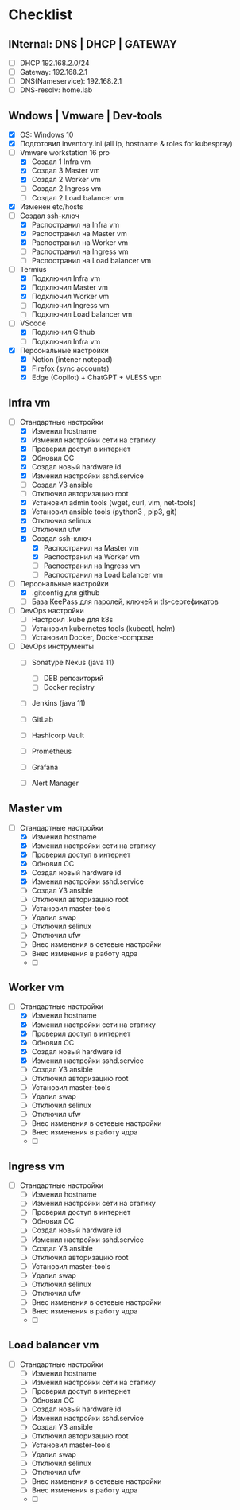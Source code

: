 # Checklist

## INternal: DNS | DHCP | GATEWAY
- [ ] DHCP 192.168.2.0/24
- [ ] Gateway: 192.168.2.1
- [ ] DNS(Nameservice): 192.168.2.1
- [ ] DNS-resolv: home.lab

## Wndows | Vmware | Dev-tools
- [x] OS: Windows 10
- [x] Подготовил inventory.ini (all ip, hostname & roles for kubespray)
- [ ] Vmware workstation 16 pro
  - [x] Создал 1 Infra vm
  - [x] Создал 3 Master vm
  - [x] Создал 2 Worker vm
  - [ ] Создал 2 Ingress vm
  - [ ] Создал 2 Load balancer vm
- [x] Изменен etc/hosts
- [ ] Создал ssh-ключ
  - [x] Распостранил на Infra vm
  - [x] Распостранил на Master vm
  - [x] Распостранил на Worker vm
  - [ ] Распостранил на Ingress vm
  - [ ] Распостранил на Load balancer vm
- [ ] Termius
  - [x] Подключил Infra vm
  - [x] Подключил Master vm
  - [x] Подключил Worker vm
  - [ ] Подключил Ingress vm
  - [ ] Подключил Load balancer vm
- [ ] VScode
  - [x] Подключил Github
  - [ ] Подключил Infra vm
- [x] Персональные настройки
  - [x] Notion (intener notepad)
  - [x] Firefox (sync accounts)
  - [x] Edge (Copilot) + ChatGPT + VLESS vpn

## Infra vm
- [ ] Стандартные настройки
  - [x] Изменил hostname
  - [x] Изменил настройки сети на статику
  - [x] Проверил доступ в интернет
  - [x] Обновил ОС
  - [x] Создал новый hardware id
  - [x] Изменил настройки sshd.service
  - [ ] Создал УЗ ansible
  - [ ] Отключил авторизацию root
  - [x] Установил admin tools (wget, curl, vim, net-tools)
  - [x] Установил ansible tools (python3 , pip3, git)
  - [x] Отключил selinux
  - [x] Отключил ufw
  - [x] Создал ssh-ключ
    - [x] Распостранил на Master vm
    - [x] Распостранил на Worker vm
    - [ ] Распостранил на Ingress vm
    - [ ] Распостранил на Load balancer vm
- [ ] Персональные настройки
  - [x] .gitconfig для github
  - [ ] База KeePass для паролей, ключей и tls-сертефикатов
- [ ] DevOps настройки
  - [ ] Настроил .kube для k8s
  - [ ] Установил kubernetes tools (kubectl, helm)
  - [ ] Установил Docker, Docker-compose
- [ ] DevOps инструменты
  - [ ] Sonatype Nexus (java 11)
    - [ ] DEB репозиторий
    - [ ] Docker registry
  - [ ] Jenkins (java 11)
  - [ ] GitLab
  - [ ] Hashicorp Vault
  - [ ] Prometheus
  - [ ] Grafana
  - [ ] Alert Manager
  

## Master vm
- [ ] Стандартные настройки
  - [x] Изменил hostname
  - [x] Изменил настройки сети на статику
  - [x] Проверил доступ в интернет
  - [x] Обновил ОС
  - [x] Создал новый hardware id
  - [x] Изменил настройки sshd.service
  - [ ] Создал УЗ ansible
  - [ ] Отключил авторизацию root
  - [ ] Установил master-tools
  - [ ] Удалил swap
  - [ ] Отключил selinux
  - [ ] Отключил ufw
  - [ ] Внес изменения в сетевые настройки
  - [ ] Внес изменения в работу ядра
  - [ ] 

## Worker vm
- [ ] Стандартные настройки
  - [x] Изменил hostname
  - [x] Изменил настройки сети на статику
  - [x] Проверил доступ в интернет
  - [x] Обновил ОС
  - [x] Создал новый hardware id
  - [x] Изменил настройки sshd.service
  - [ ] Создал УЗ ansible
  - [ ] Отключил авторизацию root
  - [ ] Установил master-tools
  - [ ] Удалил swap
  - [ ] Отключил selinux
  - [ ] Отключил ufw
  - [ ] Внес изменения в сетевые настройки
  - [ ] Внес изменения в работу ядра
  - [ ] 

## Ingress vm
- [ ] Стандартные настройки
  - [ ] Изменил hostname
  - [ ] Изменил настройки сети на статику
  - [ ] Проверил доступ в интернет
  - [ ] Обновил ОС
  - [ ] Создал новый hardware id
  - [ ] Изменил настройки sshd.service
  - [ ] Создал УЗ ansible
  - [ ] Отключил авторизацию root
  - [ ] Установил master-tools
  - [ ] Удалил swap
  - [ ] Отключил selinux
  - [ ] Отключил ufw
  - [ ] Внес изменения в сетевые настройки
  - [ ] Внес изменения в работу ядра
  - [ ] 

## Load balancer vm
- [ ] Стандартные настройки
  - [ ] Изменил hostname
  - [ ] Изменил настройки сети на статику
  - [ ] Проверил доступ в интернет
  - [ ] Обновил ОС
  - [ ] Создал новый hardware id
  - [ ] Изменил настройки sshd.service
  - [ ] Создал УЗ ansible
  - [ ] Отключил авторизацию root
  - [ ] Установил master-tools
  - [ ] Удалил swap
  - [ ] Отключил selinux
  - [ ] Отключил ufw
  - [ ] Внес изменения в сетевые настройки
  - [ ] Внес изменения в работу ядра
  - [ ] 